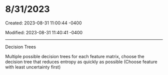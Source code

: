 # 8/31/2023

Created: 2023-08-31 11:00:44 -0400

Modified: 2023-08-31 11:40:41 -0400

---

Decision Trees



Multiple possible decision trees for each feature matrix, choose the decision tree that reduces entropy as quickly as possible (Choose feature with least uncertainty first)




